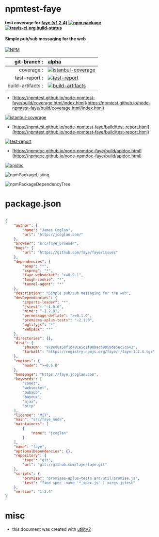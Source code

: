 # npmtest-faye

#### test coverage for  [faye (v1.2.4)](https://faye.jcoglan.com)  [![npm package](https://img.shields.io/npm/v/npmtest-faye.svg?style=flat-square)](https://www.npmjs.org/package/npmtest-faye) [![travis-ci.org build-status](https://api.travis-ci.org/npmtest/node-npmtest-faye.svg)](https://travis-ci.org/npmtest/node-npmtest-faye)

#### Simple pub/sub messaging for the web

[![NPM](https://nodei.co/npm/faye.png?downloads=true&downloadRank=true&stars=true)](https://www.npmjs.com/package/faye)

| git-branch : | [alpha](https://github.com/npmtest/node-npmtest-faye/tree/alpha)|
|--:|:--|
| coverage : | [![istanbul-coverage](https://npmtest.github.io/node-npmtest-faye/build/coverage.badge.svg)](https://npmtest.github.io/node-npmtest-faye/build/coverage.html/index.html)|
| test-report : | [![test-report](https://npmtest.github.io/node-npmtest-faye/build/test-report.badge.svg)](https://npmtest.github.io/node-npmtest-faye/build/test-report.html)|
| build-artifacts : | [![build-artifacts](https://npmtest.github.io/node-npmtest-faye/glyphicons_144_folder_open.png)](https://github.com/npmtest/node-npmtest-faye/tree/gh-pages/build)|

- [https://npmtest.github.io/node-npmtest-faye/build/coverage.html/index.html](https://npmtest.github.io/node-npmtest-faye/build/coverage.html/index.html)

[![istanbul-coverage](https://npmtest.github.io/node-npmtest-faye/build/screenCapture.buildCi.browser.%252Ftmp%252Fbuild%252Fcoverage.lib.html.png)](https://npmtest.github.io/node-npmtest-faye/build/coverage.html/index.html)

- [https://npmtest.github.io/node-npmtest-faye/build/test-report.html](https://npmtest.github.io/node-npmtest-faye/build/test-report.html)

[![test-report](https://npmtest.github.io/node-npmtest-faye/build/screenCapture.buildCi.browser.%252Ftmp%252Fbuild%252Ftest-report.html.png)](https://npmtest.github.io/node-npmtest-faye/build/test-report.html)

- [https://npmdoc.github.io/node-npmdoc-faye/build/apidoc.html](https://npmdoc.github.io/node-npmdoc-faye/build/apidoc.html)

[![apidoc](https://npmdoc.github.io/node-npmdoc-faye/build/screenCapture.buildCi.browser.%252Ftmp%252Fbuild%252Fapidoc.html.png)](https://npmdoc.github.io/node-npmdoc-faye/build/apidoc.html)

![npmPackageListing](https://npmtest.github.io/node-npmtest-faye/build/screenCapture.npmPackageListing.svg)

![npmPackageDependencyTree](https://npmtest.github.io/node-npmtest-faye/build/screenCapture.npmPackageDependencyTree.svg)



# package.json

```json

{
    "author": {
        "name": "James Coglan",
        "url": "http://jcoglan.com/"
    },
    "browser": "src/faye_browser",
    "bugs": {
        "url": "https://github.com/faye/faye/issues"
    },
    "dependencies": {
        "asap": "*",
        "csprng": "*",
        "faye-websocket": ">=0.9.1",
        "tough-cookie": "*",
        "tunnel-agent": "*"
    },
    "description": "Simple pub/sub messaging for the web",
    "devDependencies": {
        "imports-loader": "*",
        "jstest": "~1.0.0",
        "mime": "~1.2.0",
        "permessage-deflate": ">=0.1.0",
        "promises-aplus-tests": "~2.1.0",
        "uglifyjs": "*",
        "webpack": "*"
    },
    "directories": {},
    "dist": {
        "shasum": "978ed8a58f1d481e5c1f98bacb8959de5ec5c643",
        "tarball": "https://registry.npmjs.org/faye/-/faye-1.2.4.tgz"
    },
    "engines": {
        "node": ">=0.6.0"
    },
    "homepage": "https://faye.jcoglan.com",
    "keywords": [
        "comet",
        "websocket",
        "pubsub",
        "bayeux",
        "ajax",
        "http"
    ],
    "license": "MIT",
    "main": "src/faye_node",
    "maintainers": [
        {
            "name": "jcoglan"
        }
    ],
    "name": "faye",
    "optionalDependencies": {},
    "repository": {
        "type": "git",
        "url": "git://github.com/faye/faye.git"
    },
    "scripts": {
        "promise": "promises-aplus-tests src/util/promise.js",
        "test": "find spec -name '*_spec.js' | xargs jstest"
    },
    "version": "1.2.4"
}
```



# misc
- this document was created with [utility2](https://github.com/kaizhu256/node-utility2)
